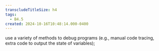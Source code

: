 ```yaml
---
transcludeTitleSize: h4
tags:
  - B4.5
created: 2024-10-16T10:48:14.000-0400
---
```

use a variety of methods to debug programs (e.g., manual code tracing, extra code to output the state of variables);